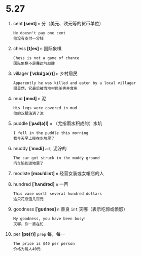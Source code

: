 # 5.27






1. cent **[sent]** `n` 分（美元、欧元等的货币单位）
    ```
    He doesn't pay one cent
    他没有支付一分钱
    ```

2. chess **[tʃes]** `n` 国际象棋
    ```
    Chess is not a game of chance
    国际象棋不是靠运气取胜
    ```

3. villager **[ˈvɪlɪdʒə(r)]** `n` 乡村居民
    ```
    Apparently he was killed and eaten by a local villager
    很显然，它最后被当地村民杀害并食用
    ```

4. mud **[mʌd]** `n` 泥
    ```
    His legs were covered in mud
    他的双腿沾满了泥
    ```

5. puddle **[ˈpʌd(ə)l]** `n` （尤指雨水积成的）水坑
    ```
    I fell in the puddle this morning
    我今天早上摔在水坑里了
    ```

6. muddy **[ˈmʌdi]** `adj` 泥泞的
    ```
    The car got struck in the muddy ground
    汽车陷到泥地里了
    ```

7. modiste **[məʊˈdiːst]** `n` 经营女装或女帽店的人

8. hundred **[ˈhʌndrəd]** `n` 一百
    ```
    This vase worth several hundred dollars
    这只花瓶值几百元
    ```

9. goodness **[ˈɡʊdnəs]** `n` 善良 `int` 天哪（表示吃惊或愤怒）
    ```
    My goodness, you have been busy!
    天哪，你一直在忙
    ```

10. per **[pə(r)]** `prep` 每，每一
    ```
    The price is $40 per person
    价格为每人40元
    ```
